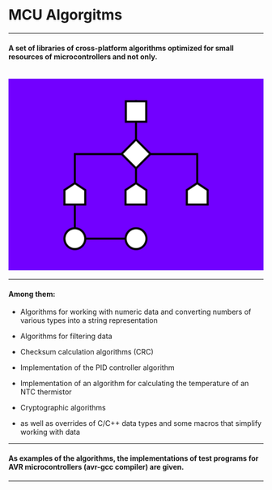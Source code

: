 # MCU Algorgitms
___

#### A set of libraries of cross-platform algorithms optimized for small resources of microcontrollers and not only.<br><br>

<img src="/resources/logo.png" alt="MCU Cross-Platform Algorgitms logo"/>

___

#### Among them:

- Algorithms for working with numeric data and converting numbers of various types into a string representation

- Algorithms for filtering data

- Checksum calculation algorithms (CRC)

- Implementation of the PID controller algorithm

- Implementation of an algorithm for calculating the temperature of an NTC thermistor

- Cryptographic algorithms

- as well as overrides of C/C++ data types and some macros that simplify working with data

___

#### As examples of the algorithms, the implementations of test programs for AVR microcontrollers (avr-gcc compiler) are given.

___
